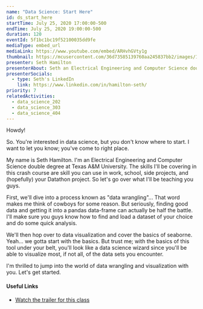 ```yaml
---
name: "Data Science: Start Here"
id: ds_start_here
startTime: July 25, 2020 17:00:00-500
endTime: July 25, 2020 19:00:00-500
duration: 120
eventId: 5f1bc1bc19f52100035dd9fe
mediaType: embed_url
mediaLink: https://www.youtube.com/embed/ARHvhGVty1g
thumbnail: https://mcusercontent.com/36d73585139760aa245837bb2/images/1268a546-810c-4e7e-a427-c1dfcc4eda76.jpg
presenter: Seth Hamilton
presenterAbout: Seth an Electrical Engineering and Computer Science double degree at Texas A&M University (and a part of the TAMU Datathon Logistics team). He has used DS/ML to automate stock trading, work on school labs, and to compete in last year's datathon!
presenterSocials:
  - type: Seth's LinkedIn
    link: https://www.linkedin.com/in/hamilton-seth/
priority: 7
relatedActivities:
  - data_science_202
  - data_science_303
  - data_science_404
---
```


Howdy!

So. You're interested in data science, but you don't know where to start. I want to let you know; you've come to right place.

My name is Seth Hamilton. I'm an Electrical Engineering and Computer Science double degree at Texas A&M University. The skills I'll be covering in this crash course are skill you can use in work, school, side projects, and (hopefully) your Datathon project. So let's go over what I'll be teaching you guys.

First, we'll dive into a process known as "data wrangling"... That word makes me think of cowboys for some reason. But seriously, finding good data and getting it into a pandas data-frame can actually be half the battle. I'll make sure you guys know how to find and load a dataset of your choice and do some quick analysis.

We'll then hop over to data visualization and cover the basics of seaborne. Yeah... we gotta start with the basics. But trust me; with the basics of this tool under your belt, you'll look like a data science wizard since you'll be able to visualize most, if not all, of the data sets you encounter.

I'm thrilled to jump into the world of data wrangling and visualization with you. Let's get started.

#### Useful Links

- [Watch the trailer for this class](https://www.youtube.com/watch?v=ysfoSauXpq0)
